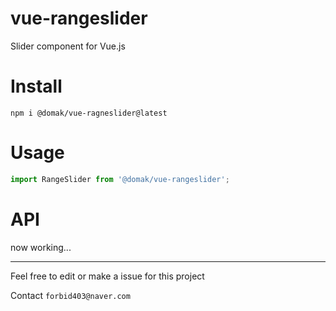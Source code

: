 # vue-rangeslider
Slider component for Vue.js

# Install
```
npm i @domak/vue-ragneslider@latest
```

# Usage
```js
import RangeSlider from '@domak/vue-rangeslider';
```
# API
now working...

---
Feel free to edit or make a issue for this project  

Contact `forbid403@naver.com`